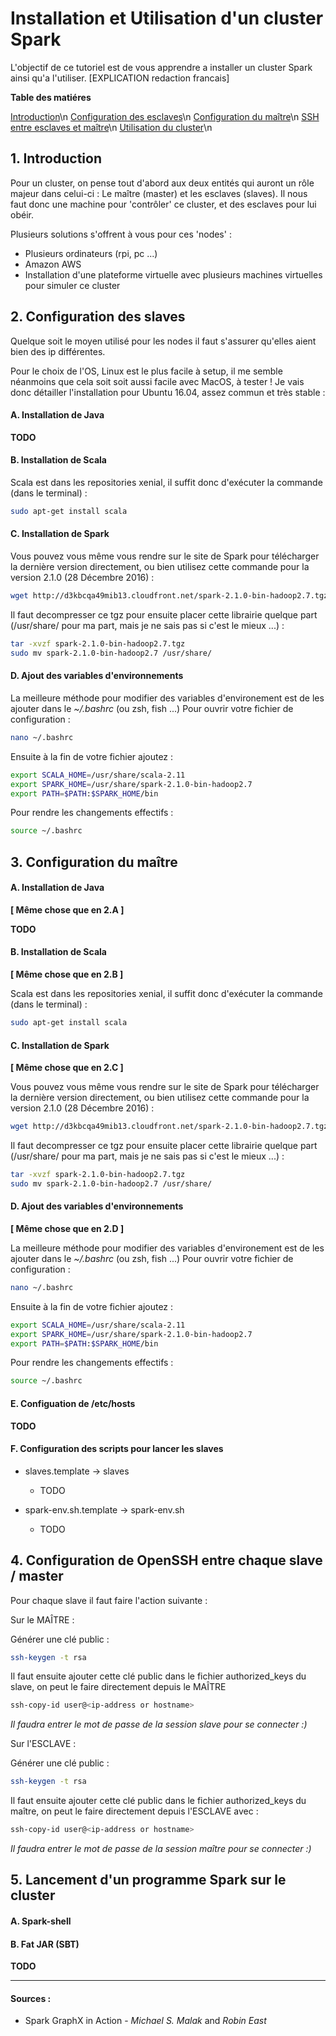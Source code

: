 # Installation et Utilisation d'un cluster Spark

L'objectif de ce tutoriel est de vous apprendre a installer un cluster Spark ainsi qu'a l'utiliser. [EXPLICATION redaction francais]

**Table des matiéres**

[Introduction](https://github.com/jpereyrol/SetupSparkCluster#1-introduction)\n
[Configuration des esclaves](https://github.com/jpereyrol/SetupSparkCluster#2-configuration-des-slaves)\n
[Configuration du maître](https://github.com/jpereyrol/SetupSparkCluster#3-configuration-du-maître)\n
[SSH entre esclaves et maître](https://github.com/jpereyrol/SetupSparkCluster#4-configuration-de-openssh-entre-chaque-slave--master)\n
[Utilisation du cluster](https://github.com/jpereyrol/SetupSparkCluster#5-lancement-dun-programme-spark-sur-le-cluster)\n

## 1. Introduction

Pour un cluster, on pense tout d'abord aux deux entités qui auront un rôle majeur dans celui-ci : Le maître (master) et les esclaves (slaves). Il nous faut donc une machine pour 'contrôler' ce cluster, et des esclaves pour lui obéir.

Plusieurs solutions s'offrent à vous pour ces 'nodes' :

  - Plusieurs ordinateurs (rpi, pc ...)
  - Amazon AWS
  - Installation d'une plateforme virtuelle avec plusieurs machines virtuelles pour simuler ce cluster

## 2. Configuration des slaves

Quelque soit le moyen utilisé pour les nodes il faut s'assurer qu'elles aient bien des ip différentes.

Pour le choix de l'OS, Linux est le plus facile à setup, il me semble néanmoins que cela soit soit aussi facile avec MacOS, à tester ! Je vais donc détailler l'installation pour Ubuntu 16.04, assez commun et très stable :

#### A. Installation de Java

**TODO**

#### B. Installation de Scala

Scala est dans les repositories xenial, il suffit donc d'exécuter la commande (dans le terminal) : 

```bash
sudo apt-get install scala
```

#### C. Installation de Spark

Vous pouvez vous même vous rendre sur le site de Spark pour télécharger la dernière version directement, ou bien utilisez cette commande pour la version 2.1.0 (28 Décembre 2016) :

```bash
wget http://d3kbcqa49mib13.cloudfront.net/spark-2.1.0-bin-hadoop2.7.tgz
```

Il faut decompresser ce tgz pour ensuite placer cette librairie quelque part (/usr/share/ pour ma part, mais je ne sais pas si c'est le mieux ...) :

```bash
tar -xvzf spark-2.1.0-bin-hadoop2.7.tgz
sudo mv spark-2.1.0-bin-hadoop2.7 /usr/share/
```

#### D. Ajout des variables d'environnements

La meilleure méthode pour modifier des variables d'environement est de les ajouter dans le *~/.bashrc* (ou zsh, fish ...)
Pour ouvrir votre fichier de configuration :

```bash
nano ~/.bashrc
```

Ensuite à la fin de votre fichier ajoutez : 

```bash
export SCALA_HOME=/usr/share/scala-2.11
export SPARK_HOME=/usr/share/spark-2.1.0-bin-hadoop2.7
export PATH=$PATH:$SPARK_HOME/bin
```

Pour rendre les changements effectifs :

```bash
source ~/.bashrc
```

## 3. Configuration du maître

#### A. Installation de Java

**[ Même chose que en 2.A ]**

**TODO**

#### B. Installation de Scala

**[ Même chose que en 2.B ]**

Scala est dans les repositories xenial, il suffit donc d'exécuter la commande (dans le terminal) : 

```bash
sudo apt-get install scala
```

#### C. Installation de Spark

**[ Même chose que en 2.C ]**

Vous pouvez vous même vous rendre sur le site de Spark pour télécharger la dernière version directement, ou bien utilisez cette commande pour la version 2.1.0 (28 Décembre 2016) :

```bash
wget http://d3kbcqa49mib13.cloudfront.net/spark-2.1.0-bin-hadoop2.7.tgz
```

Il faut decompresser ce tgz pour ensuite placer cette librairie quelque part (/usr/share/ pour ma part, mais je ne sais pas si c'est le mieux ...) :

```bash
tar -xvzf spark-2.1.0-bin-hadoop2.7.tgz
sudo mv spark-2.1.0-bin-hadoop2.7 /usr/share/
```

#### D. Ajout des variables d'environnements

**[ Même chose que en 2.D ]**

La meilleure méthode pour modifier des variables d'environement est de les ajouter dans le *~/.bashrc* (ou zsh, fish ...)
Pour ouvrir votre fichier de configuration :

```bash
nano ~/.bashrc
```

Ensuite à la fin de votre fichier ajoutez : 

```bash
export SCALA_HOME=/usr/share/scala-2.11
export SPARK_HOME=/usr/share/spark-2.1.0-bin-hadoop2.7
export PATH=$PATH:$SPARK_HOME/bin
```

Pour rendre les changements effectifs :

```bash
source ~/.bashrc
```

#### E. Configuation de /etc/hosts

**TODO**

#### F. Configuration des scripts pour lancer les slaves

- slaves.template -> slaves
  - TODO

- spark-env.sh.template -> spark-env.sh
  - TODO

## 4. Configuration de OpenSSH entre chaque slave / master

Pour chaque slave il faut faire l'action suivante :

Sur le MAÎTRE :

Générer une clé public : 

```bash
ssh-keygen -t rsa
```

Il faut ensuite ajouter cette clé public dans le fichier authorized_keys du slave, on peut le faire directement depuis le MAÎTRE

```bash
ssh-copy-id user@<ip-address or hostname>
```
*Il faudra entrer le mot de passe de la session slave pour se connecter :)*

Sur l'ESCLAVE :

Générer une clé public :

```bash
ssh-keygen -t rsa
```

Il faut ensuite ajouter cette clé public dans le fichier authorized_keys du maître, on peut le faire directement depuis l'ESCLAVE avec :

```bash
ssh-copy-id user@<ip-address or hostname>
```
*Il faudra entrer le mot de passe de la session maître pour se connecter :)*

## 5. Lancement d'un programme Spark sur le cluster

#### A. Spark-shell

#### B. Fat JAR (SBT)

**TODO**

_________________________________________________________________________________________________________________________________

#### Sources : 

- Spark GraphX in Action - *Michael S. Malak* and *Robin East* 
